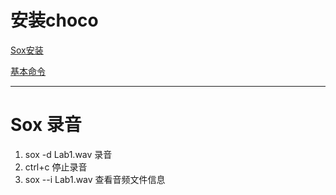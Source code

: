 # 安装choco

[Sox安装](https://blog.csdn.net/PeeNut/article/details/81176000)

[基本命令](https://blog.csdn.net/qq_39516859/article/details/87980189)

---

# Sox 录音

1. sox -d Lab1.wav 	录音
2. ctrl+c 停止录音
3. sox --i Lab1.wav 查看音频文件信息